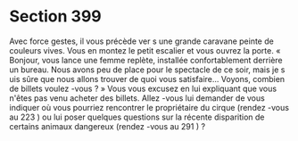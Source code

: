 # Section 399

Avec force gestes, il vous précède ver s une grande caravane peinte de couleurs vives.
Vous en montez le petit escalier et vous ouvrez la porte. « Bonjour, vous lance une
femme replète, installée confortablement derrière un bureau. Nous avons peu de place
pour le spectacle de ce soir, mais je s uis sûre que nous allons trouver de quoi vous
satisfaire... Voyons, combien de billets voulez -vous ? » Vous vous excusez en lui
expliquant que vous n'êtes pas venu acheter des billets. Allez -vous lui demander de vous
indiquer où vous pourriez rencontrer le  propriétaire du cirque (rendez -vous au  223 ) ou
lui poser quelques questions sur la récente disparition de certains animaux dangereux
(rendez -vous au  291 ) ?